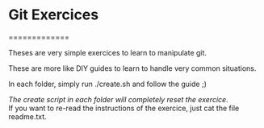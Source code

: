 # Git Exercices
=============

Theses are very simple exercices to learn to manipulate git.

These are more like DIY guides to learn to handle
very common situations.

In each folder, simply run ./create.sh and follow the guide ;)

*The create script in each folder will completely reset the exercice.*  
If you want to re-read the instructions of the exercice, just cat
the file readme.txt.


